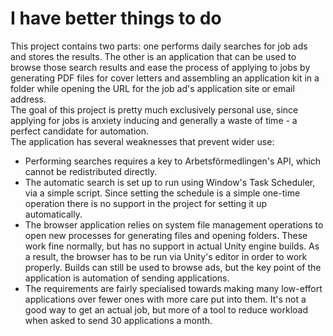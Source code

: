 # I have better things to do
This project contains two parts: one performs daily searches for job ads and stores the results. The other is an application that can be used to browse those search results and ease the process of applying to jobs by generating PDF files for cover letters and assembling an application kit in a folder while opening the URL for the job ad's application site or email address.  
The goal of this project is pretty much exclusively personal use, since applying for jobs is anxiety inducing and generally a waste of time - a perfect candidate for automation.  
The application has several weaknesses that prevent wider use: 
- Performing searches requires a key to Arbetsförmedlingen's API, which cannot be redistributed directly.
- The automatic search is set up to run using Window's Task Scheduler, via a simple script. Since setting the schedule is a simple one-time operation there is no support in the project for setting it up automatically.
- The browser application relies on system file management operations to open new processes for generating files and opening folders. These work fine normally, but has no support in actual Unity engine builds. As a result, the browser has to be run via Unity's editor in order to work properly. Builds can still be used to browse ads, but the key point of the application is automation of sending applications.
- The requirements are fairly specialised towards making many low-effort applications over fewer ones with more care put into them. It's not a good way to get an actual job, but more of a tool to reduce workload when asked to send 30 applications a month.
